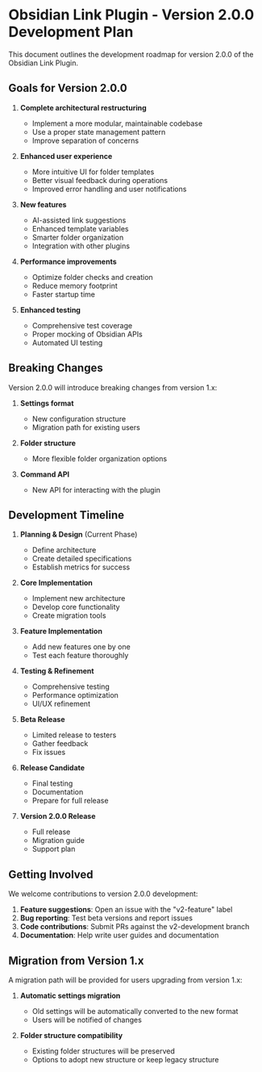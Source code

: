 # Obsidian Link Plugin - Version 2.0.0 Development Plan

This document outlines the development roadmap for version 2.0.0 of the Obsidian Link Plugin.

## Goals for Version 2.0.0

1. **Complete architectural restructuring**

   - Implement a more modular, maintainable codebase
   - Use a proper state management pattern
   - Improve separation of concerns

2. **Enhanced user experience**

   - More intuitive UI for folder templates
   - Better visual feedback during operations
   - Improved error handling and user notifications

3. **New features**

   - AI-assisted link suggestions
   - Enhanced template variables
   - Smarter folder organization
   - Integration with other plugins

4. **Performance improvements**

   - Optimize folder checks and creation
   - Reduce memory footprint
   - Faster startup time

5. **Enhanced testing**
   - Comprehensive test coverage
   - Proper mocking of Obsidian APIs
   - Automated UI testing

## Breaking Changes

Version 2.0.0 will introduce breaking changes from version 1.x:

1. **Settings format**

   - New configuration structure
   - Migration path for existing users

2. **Folder structure**

   - More flexible folder organization options

3. **Command API**
   - New API for interacting with the plugin

## Development Timeline

1. **Planning & Design** (Current Phase)

   - Define architecture
   - Create detailed specifications
   - Establish metrics for success

2. **Core Implementation**

   - Implement new architecture
   - Develop core functionality
   - Create migration tools

3. **Feature Implementation**

   - Add new features one by one
   - Test each feature thoroughly

4. **Testing & Refinement**

   - Comprehensive testing
   - Performance optimization
   - UI/UX refinement

5. **Beta Release**

   - Limited release to testers
   - Gather feedback
   - Fix issues

6. **Release Candidate**

   - Final testing
   - Documentation
   - Prepare for full release

7. **Version 2.0.0 Release**
   - Full release
   - Migration guide
   - Support plan

## Getting Involved

We welcome contributions to version 2.0.0 development:

1. **Feature suggestions**: Open an issue with the "v2-feature" label
2. **Bug reporting**: Test beta versions and report issues
3. **Code contributions**: Submit PRs against the v2-development branch
4. **Documentation**: Help write user guides and documentation

## Migration from Version 1.x

A migration path will be provided for users upgrading from version 1.x:

1. **Automatic settings migration**

   - Old settings will be automatically converted to the new format
   - Users will be notified of changes

2. **Folder structure compatibility**
   - Existing folder structures will be preserved
   - Options to adopt new structure or keep legacy structure
